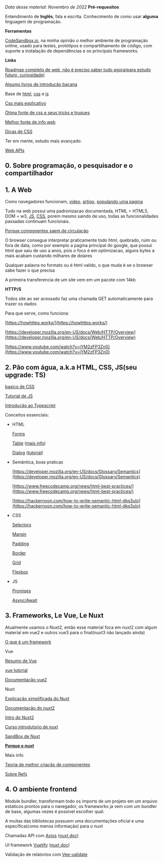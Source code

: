 *Data desse material: Novembro de 2022*
**Pré-requesitos**

Entendimento de **Inglês**, fala e escrita.
Conhecimento de como usar **alguma** linguagem de programação.


**Ferramentas**

[CodeSandbox.io](https://codesandbox.io/), na minha opinião o melhor ambiente de programação online, usado para testes, protótipos e compartilhamento de código, com suporte a instalação de dependências e os principais frameworks.

**Links**

[Roadmap completo de web, não é preciso saber tudo agora(para estudo futuro, curiosidade)](https://roadmap.sh/frontend)

[Algums livros de introdução bacana](https://github.com/gustavoguanabara/html-css/tree/master/aulas-pdf)

Base de [html](https://www.w3schools.com/html/default.asp), [css](https://www.w3schools.com/css/default.asp) e [js](https://www.w3schools.com/js/default.asp)

[Css mais explicativo](https://developer.mozilla.org/en-US/docs/Web/CSS/Cascade)

[Ótima fonte de css e seus tricks e truques](https://css-tricks.com/)

[Melhor fonte de info web](https://developer.mozilla.org/en-US/)

[Dicas de CSS](https://www.youtube.com/kepowob)

Ter em mente, estudo mais avançado:

[Web APIs](https://developer.mozilla.org/en-US/docs/Web/API)

## 0. Sobre programação, o pesquisador e o compartilhador

## 1. A Web

Como navegadores funcionam, [video](https://www.youtube.com/watch?v=WjDrMKZWCt0), [artigo](https://web.dev/howbrowserswork/), [populando uma pagina](https://developer.mozilla.org/en-US/docs/Web/Performance/How_browsers_work)

Tudo na web possui uma padronizacao documentada, HTML = HTML5, DOM = w3, [JS](https://www.treinaweb.com.br/blog/qual-a-diferenca-entre-ecmascript-e-javascript), [CSS](https://www.w3.org/Style/CSS/#specs), porem mesmo saindo de uso, todas as funcionalidades passadas continuam funcionais.

[Porque componentes saem de circulação](https://css-tricks.com/why-do-some-html-elements-become-deprecated/)

O browser consegue interpretar praticamente todo html, quebrado, ruim ou fora de data, como por exemplo a pagina principal do google, que possui html que saiu de uso a anos, pois o foco é em optimizacao, alguns bytes a mais acabam custando milhares de dolares

Qualquer palavra no formato <cobra> ou <corta-pedra> é html valido, o que muda é se o browser sabe fazer o que precisa 

A primeira transferencia de um site vem em um pacote com 14kb

**HTTP/S** 

Todos site ao ser acessado faz uma chamada GET automaticamente para trazer os dados

Para que serve, como funciona:

[https://howhttps.works/](https://howhttps.works/)

[https://developer.mozilla.org/en-US/docs/Web/HTTP/Overview](https://developer.mozilla.org/en-US/docs/Web/HTTP/Overview)

[https://www.youtube.com/watch?v=iYM2zFP3Zn0](https://www.youtube.com/watch?v=iYM2zFP3Zn0)

## 2. Pão com água, a.k.a HTML, CSS, JS(seu upgrade: TS)

[basico de CSS](https://developer.mozilla.org/en-US/docs/Learn/Getting_started_with_the_web/CSS_basics) 

[Tutorial de JS](https://www.youtube.com/watch?v=q8SHaDQdul0&list=PLRqwX-V7Uu6YgpA3Oht-7B4NBQwFVe3pr)

[Introdução ao Typescript](https://www.youtube.com/watch?v=5_RIHHpQcoM&list=PLFzsFUO-y0HA8cL6w2RxAJoiznkae7uV_)

Conceitos essenciais:

- HTML
    
    [Forms](https://web.dev/learn/forms/)
    
    [Table](https://www.w3schools.com/html/html_tables.asp) ([mais info](https://developer.mozilla.org/en-US/docs/Learn/HTML/Tables/Basics))
    
    [Dialog](https://developer.mozilla.org/en-US/docs/Web/HTML/Element/dialog) ([tutorial](https://www.youtube.com/watch?v=TAB_v6yBXIE))
    
- Semântica, boas praticas
    
    [https://developer.mozilla.org/en-US/docs/Glossary/Semantics](https://developer.mozilla.org/en-US/docs/Glossary/Semantics)
    
    [https://www.freecodecamp.org/news/html-best-practices/](https://www.freecodecamp.org/news/html-best-practices/)
    
    [https://hackernoon.com/how-to-write-semantic-html-dkq3ulo](https://hackernoon.com/how-to-write-semantic-html-dkq3ulo)
    
- CSS
    
    [Selectors](https://www.w3schools.com/csSref/css_selectors.php)
    
    [Margin](https://www.w3schools.com/csSref/pr_margin.php)
    
    [Padding](https://www.w3schools.com/csSref/pr_padding.php)
    
    [Border](https://www.w3schools.com/csSref/pr_border.php)
    
    [Grid](https://www.w3schools.com/csSref/pr_grid.php)
    
    [Flexbox](https://css-tricks.com/snippets/css/a-guide-to-flexbox/)
    
- JS
    
    [Promises](https://www.youtube.com/watch?v=QO4NXhWo_NM&list=PLRqwX-V7Uu6bKLPQvPRNNE65kBL62mVfx)
    
    [Async/Await](https://developer.mozilla.org/en-US/docs/Learn/JavaScript/Asynchronous)
    

## 3. Frameworks, Le Vue, Le Nuxt

Atualmente usamos o Nuxt2, então esse material foca em nuxt2 com algum material em vue2 e outros vue3 para o final(nuxt3 não lançado ainda)

[O que é um framework](https://www.freecodecamp.org/news/what-is-a-framework-software-frameworks-definition/)
    

Vue

[Resumo de Vue](https://www.youtube.com/watch?v=nhBVL41-_Cw)

[vue tutorial](https://www.youtube.com/watch?v=FXpIoQ_rT_c)

[Documentação vue2](https://v2.vuejs.org/v2/guide/index.html)
    

Nuxt

[Explicação simplificada do Nuxt](https://www.youtube.com/watch?v=l2y8oYqNV8I)

[Documentação do nuxt2](https://nuxtjs.org/docs/get-started/installation/)

[Intro do Nuxt2](https://www.youtube.com/watch?v=IRKx97XfiYI&list=PLtIMuymsF0jcsFDIAq6fGGU2kuOFrFPSm&index=1)

[Curso introdutorio de nuxt](https://www.youtube.com/watch?v=IRKx97XfiYI&list=PLtIMuymsF0jcsFDIAq6fGGU2kuOFrFPSm) 

[SandBox de Nuxt](https://codesandbox.io/s/github/nuxt/codesandbox-nuxt/tree/master/?file=/pages/index.vue) 

**[Porque o nuxt](https://cubettech.com/resources/blog/nuxt-js-and-vue-js-reasons-why-they-differ-and-when-do-they-combine/)** 
    

Mais info

[Teoria de melhor criação de componentes](https://youtu.be/HVzYir_0Kgg)

[Sobre Refs](https://blog.logrocket.com/understanding-vue-refs/)
    

## 4. O ambiente frontend

Module bundler, transformam todo os imports de um projeto em um arquivo estaticos prontos para o navegador, os frameworks ja vem com um bundler de base, algumas vezes é possivel escolher qual.

A muitas das bibliotecas possuem uma documentações oficial e uma especifica(como menos informação) para o nuxt

Chamadas API com [Axios](https://github.com/axios/axios) ([nuxt doc](https://axios.nuxtjs.org/))

UI framework [Vuetify](https://vuetifyjs.com/en/introduction/why-vuetify/#why-vuetify3f) ([nuxt doc](https://www.npmjs.com/package/@nuxtjs/vuetify))

Validação de relatorios com [Vee-validate](https://vee-validate.logaretm.com/v3/)
